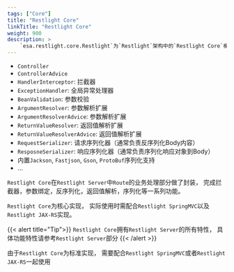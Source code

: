 ```yaml
---
tags: ["Core"]
title: "Restlight Core"
linkTitle: "Restlight Core"
weight: 900
description: >
    `esa.restlight.core.Restlight`为`Restlight`架构中的`Restlight Core`模块的入口类， 在`Restlight Server` 基础上丰富了更多的功能
---
```


- `Controller`
- `ControllerAdvice`
- `HandlerInterceptor`: 拦截器
- `ExceptionHandler`: 全局异常处理器
- `BeanValidation`: 参数校验
- `ArgumentResolver`: 参数解析扩展
- `ArgumentResolverAdvice`: 参数解析扩展
- `ReturnValueResolver`: 返回值解析扩展
- `ReturnValueResolverAdvice`: 返回值解析扩展
- `RequestSerializer`: 请求序列化器（通常负责反序列化Body内容）
- `ResposneSerializer`: 响应序列化器（通常负责序列化响应对象到Body）
- 内置`Jackson`, `Fastjson`, `Gson`, `ProtoBuf`序列化支持
- …

`Restlight Core`在`Restlight Server`中`Route`的业务处理部分做了封装， 完成拦截器，参数绑定，反序列化，返回值解析，序列化等一系列功能。

`Restlight Core`为核心实现， 实际使用时需配合`Restlight SpringMVC`以及`Restlight JAX-RS`实现。

{{< alert title="Tip">}}
`Restlight Core`拥有`Restlight Server`的所有特性， 具体功能特性请参考`Restlight Server`部分
{{< /alert >}}

由于`Restlight Core`为标准实现， 需要配合`Restlight SpringMVC`或者`Restlight JAX-RS`一起使用

